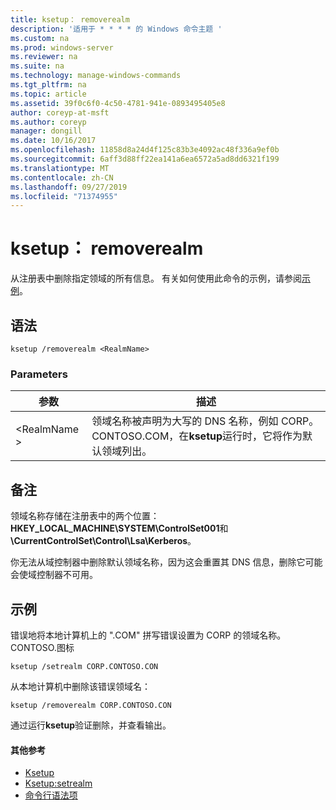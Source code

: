 ```yaml
---
title: ksetup： removerealm
description: '适用于 * * * * 的 Windows 命令主题 '
ms.custom: na
ms.prod: windows-server
ms.reviewer: na
ms.suite: na
ms.technology: manage-windows-commands
ms.tgt_pltfrm: na
ms.topic: article
ms.assetid: 39f0c6f0-4c50-4781-941e-0893495405e8
author: coreyp-at-msft
ms.author: coreyp
manager: dongill
ms.date: 10/16/2017
ms.openlocfilehash: 11858d8a24d4f125c83b3e4092ac48f336a9ef0b
ms.sourcegitcommit: 6aff3d88ff22ea141a6ea6572a5ad8dd6321f199
ms.translationtype: MT
ms.contentlocale: zh-CN
ms.lasthandoff: 09/27/2019
ms.locfileid: "71374955"
---
```

# <a name="ksetupremoverealm"></a>ksetup： removerealm



从注册表中删除指定领域的所有信息。 有关如何使用此命令的示例，请参阅[示例](#BKMK_Examples)。

## <a name="syntax"></a>语法

```
ksetup /removerealm <RealmName>
```

### <a name="parameters"></a>Parameters

|参数|描述|
|---------|-----------|
|\<RealmName >|领域名称被声明为大写的 DNS 名称，例如 CORP。CONTOSO.COM，在**ksetup**运行时，它将作为默认领域列出。|

## <a name="remarks"></a>备注

领域名称存储在注册表中的两个位置：**HKEY_LOCAL_MACHINE\SYSTEM\ControlSet001**和 **\CurrentControlSet\Control\Lsa\Kerberos**。

你无法从域控制器中删除默认领域名称，因为这会重置其 DNS 信息，删除它可能会使域控制器不可用。

## <a name="BKMK_Examples"></a>示例

错误地将本地计算机上的 ".COM" 拼写错误设置为 CORP 的领域名称。CONTOSO.图标
```
ksetup /setrealm CORP.CONTOSO.CON
```
从本地计算机中删除该错误领域名：
```
ksetup /removerealm CORP.CONTOSO.CON
```
通过运行**ksetup**验证删除，并查看输出。

#### <a name="additional-references"></a>其他参考

-   [Ksetup](ksetup.md)
-   [Ksetup:setrealm](ksetup-setrealm.md)
-   [命令行语法项](command-line-syntax-key.md)